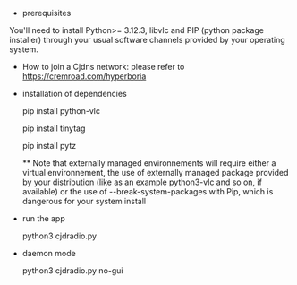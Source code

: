 * prerequisites

You'll need to install Python>= 3.12.3, libvlc and PIP (python package installer) through your usual software channels provided by your operating system. 

* How to join a Cjdns network: 
  please refer to https://cremroad.com/hyperboria

* installation of dependencies
  
  pip install python-vlc

  pip install tinytag

  pip install pytz
  
  ** Note that externally managed environnements will require either a virtual environnement, the use of externally managed package provided by your distribution (like as an example python3-vlc and so on, if available) or the use of --break-system-packages with Pip, which is dangerous for your system install
  
* run the app

  python3 cjdradio.py
* daemon mode
  
  python3 cjdradio.py no-gui

